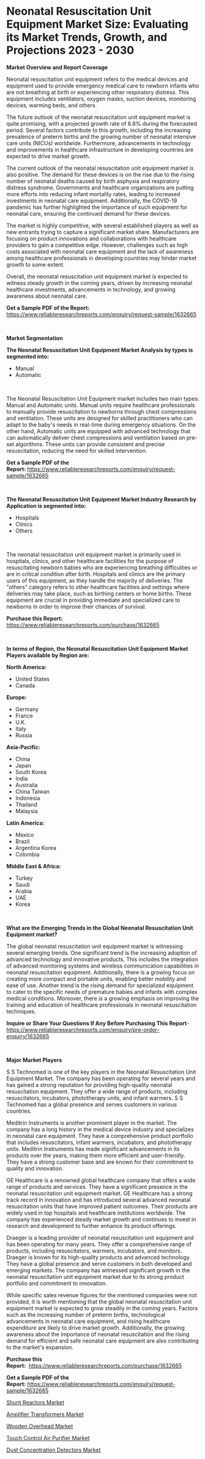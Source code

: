 <p><h1>Neonatal Resuscitation Unit Equipment Market Size: Evaluating its Market Trends, Growth, and Projections 2023 - 2030</h1></p><p><strong>Market Overview and Report Coverage</strong></p>
<p><p>Neonatal resuscitation unit equipment refers to the medical devices and equipment used to provide emergency medical care to newborn infants who are not breathing at birth or experiencing other respiratory distress. This equipment includes ventilators, oxygen masks, suction devices, monitoring devices, warming beds, and others.</p><p>The future outlook of the neonatal resuscitation unit equipment market is quite promising, with a projected growth rate of 6.8% during the forecasted period. Several factors contribute to this growth, including the increasing prevalence of preterm births and the growing number of neonatal intensive care units (NICUs) worldwide. Furthermore, advancements in technology and improvements in healthcare infrastructure in developing countries are expected to drive market growth.</p><p>The current outlook of the neonatal resuscitation unit equipment market is also positive. The demand for these devices is on the rise due to the rising number of neonatal deaths caused by birth asphyxia and respiratory distress syndrome. Governments and healthcare organizations are putting more efforts into reducing infant mortality rates, leading to increased investments in neonatal care equipment. Additionally, the COVID-19 pandemic has further highlighted the importance of such equipment for neonatal care, ensuring the continued demand for these devices.</p><p>The market is highly competitive, with several established players as well as new entrants trying to capture a significant market share. Manufacturers are focusing on product innovations and collaborations with healthcare providers to gain a competitive edge. However, challenges such as high costs associated with neonatal care equipment and the lack of awareness among healthcare professionals in developing countries may hinder market growth to some extent.</p><p>Overall, the neonatal resuscitation unit equipment market is expected to witness steady growth in the coming years, driven by increasing neonatal healthcare investments, advancements in technology, and growing awareness about neonatal care.</p></p>
<p><strong>Get a Sample PDF of the Report:</strong> <a href="https://www.reliableresearchreports.com/enquiry/request-sample/1632665">https://www.reliableresearchreports.com/enquiry/request-sample/1632665</a></p>
<p>&nbsp;</p>
<p><strong>Market Segmentation</strong></p>
<p><strong>The Neonatal Resuscitation Unit Equipment Market Analysis by types is segmented into:</strong></p>
<p><ul><li>Manual</li><li>Automatic</li></ul></p>
<p>&nbsp;</p>
<p><p>The Neonatal Resuscitation Unit Equipment market includes two main types: Manual and Automatic units. Manual units require healthcare professionals to manually provide resuscitation to newborns through chest compressions and ventilation. These units are designed for skilled practitioners who can adapt to the baby's needs in real-time during emergency situations. On the other hand, Automatic units are equipped with advanced technology that can automatically deliver chest compressions and ventilation based on pre-set algorithms. These units can provide consistent and precise resuscitation, reducing the need for skilled intervention.</p></p>
<p><strong>Get a Sample PDF of the Report:</strong>&nbsp;<a href="https://www.reliableresearchreports.com/enquiry/request-sample/1632665">https://www.reliableresearchreports.com/enquiry/request-sample/1632665</a></p>
<p>&nbsp;</p>
<p><strong>The Neonatal Resuscitation Unit Equipment Market Industry Research by Application is segmented into:</strong></p>
<p><ul><li>Hospitals</li><li>Clinics</li><li>Others</li></ul></p>
<p>&nbsp;</p>
<p><p>The neonatal resuscitation unit equipment market is primarily used in hospitals, clinics, and other healthcare facilities for the purpose of resuscitating newborn babies who are experiencing breathing difficulties or are in critical condition after birth. Hospitals and clinics are the primary users of this equipment, as they handle the majority of deliveries. The "others" category refers to other healthcare facilities and settings where deliveries may take place, such as birthing centers or home births. These equipment are crucial in providing immediate and specialized care to newborns in order to improve their chances of survival.</p></p>
<p><strong>Purchase this Report:</strong>&nbsp; <a href="https://www.reliableresearchreports.com/purchase/1632665">https://www.reliableresearchreports.com/purchase/1632665</a></p>
<p>&nbsp;</p>
<p><strong>In terms of Region, the Neonatal Resuscitation Unit Equipment Market Players available by Region are:</strong></p>
<p>
    <p> <strong> North America: </strong>
        <ul>
            <li>United States</li>
            <li>Canada</li>
        </ul>
        </p> 
    <p> <strong> Europe: </strong>
        <ul>
            <li>Germany</li>
            <li>France</li>
            <li>U.K.</li>
            <li>Italy</li>
            <li>Russia</li>
        </ul>
        </p> 
    <p> <strong> Asia-Pacific: </strong>
        <ul>
            <li>China</li>
            <li>Japan</li>
            <li>South Korea</li>
            <li>India</li>
            <li>Australia</li>
            <li>China Taiwan</li>
            <li>Indonesia</li>
            <li>Thailand</li>
            <li>Malaysia</li>
        </ul>
        </p> 
    <p> <strong> Latin America: </strong>
        <ul>
            <li>Mexico</li>
            <li>Brazil</li>
            <li>Argentina Korea</li>
            <li>Colombia</li>
        </ul>
        </p> 
    <p> <strong> Middle East & Africa: </strong>
        <ul>
            <li>Turkey</li>
            <li>Saudi</li>
            <li>Arabia</li>
            <li>UAE</li>
            <li>Korea</li>
        </ul>
    </p>
    </p>
<p>&nbsp;</p>
<p><strong>What are the Emerging Trends in the Global Neonatal Resuscitation Unit Equipment market?</strong></p>
<p><p>The global neonatal resuscitation unit equipment market is witnessing several emerging trends. One significant trend is the increasing adoption of advanced technology and innovative products. This includes the integration of advanced monitoring systems and wireless communication capabilities in neonatal resuscitation equipment. Additionally, there is a growing focus on creating more compact and portable units, enabling better mobility and ease of use. Another trend is the rising demand for specialized equipment to cater to the specific needs of premature babies and infants with complex medical conditions. Moreover, there is a growing emphasis on improving the training and education of healthcare professionals in neonatal resuscitation techniques.</p></p>
<p><strong>Inquire or Share Your Questions If Any Before Purchasing This Report</strong>- <a href="https://www.reliableresearchreports.com/enquiry/pre-order-enquiry/1632665">https://www.reliableresearchreports.com/enquiry/pre-order-enquiry/1632665</a></p>
<p>&nbsp;</p>
<p><strong>Major Market Players</strong></p>
<p><p>S S Technomed is one of the key players in the Neonatal Resuscitation Unit Equipment Market. The company has been operating for several years and has gained a strong reputation for providing high-quality neonatal resuscitation equipment. They offer a wide range of products, including resuscitators, incubators, phototherapy units, and infant warmers. S S Technomed has a global presence and serves customers in various countries.</p><p>Meditrin Instruments is another prominent player in the market. The company has a long history in the medical device industry and specializes in neonatal care equipment. They have a comprehensive product portfolio that includes resuscitators, infant warmers, incubators, and phototherapy units. Meditrin Instruments has made significant advancements in its products over the years, making them more efficient and user-friendly. They have a strong customer base and are known for their commitment to quality and innovation.</p><p>GE Healthcare is a renowned global healthcare company that offers a wide range of products and services. They have a significant presence in the neonatal resuscitation unit equipment market. GE Healthcare has a strong track record in innovation and has introduced several advanced neonatal resuscitation units that have improved patient outcomes. Their products are widely used in top hospitals and healthcare institutions worldwide. The company has experienced steady market growth and continues to invest in research and development to further enhance its product offerings.</p><p>Draeger is a leading provider of neonatal resuscitation unit equipment and has been operating for many years. They offer a comprehensive range of products, including resuscitators, warmers, incubators, and monitors. Draeger is known for its high-quality products and advanced technology. They have a global presence and serve customers in both developed and emerging markets. The company has witnessed significant growth in the neonatal resuscitation unit equipment market due to its strong product portfolio and commitment to innovation.</p><p>While specific sales revenue figures for the mentioned companies were not provided, it is worth mentioning that the global neonatal resuscitation unit equipment market is expected to grow steadily in the coming years. Factors such as the increasing number of preterm births, technological advancements in neonatal care equipment, and rising healthcare expenditure are likely to drive market growth. Additionally, the growing awareness about the importance of neonatal resuscitation and the rising demand for efficient and safe neonatal care equipment are also contributing to the market's expansion.</p></p>
<p><strong>Purchase this Report:</strong>&nbsp;&nbsp;<a href="https://www.reliableresearchreports.com/purchase/1632665">https://www.reliableresearchreports.com/purchase/1632665</a></p>
<p></p>
<p><strong>Get a Sample PDF of the Report:</strong>&nbsp;<a href="https://www.reliableresearchreports.com/enquiry/request-sample/1632665">https://www.reliableresearchreports.com/enquiry/request-sample/1632665</a></p>
<p><p><a href="https://www.linkedin.com/pulse/shunt-reactors-market-research-report-provides-thorough-jde9e/">Shunt Reactors Market</a></p><p><a href="https://www.linkedin.com/pulse/amplifier-transformers-market-insights-players-forecast-z0tue/">Amplifier Transformers Market</a></p><p><a href="https://medium.com/@loretashyti01/wooden-overhead-market-insights-into-market-cagr-market-trends-and-growth-strategies-72c5dc7da062">Wooden Overhead Market</a></p><p><a href="https://github.com/NorbertYates/Market-Research-Report-List-2/blob/main/touch-control-air-purifier-market.md">Touch Control Air Purifier Market</a></p><p><a href="https://github.com/RoccoManning/Market-Research-Report-List-2/blob/main/dust-concentration-detectors-market.md">Dust Concentration Detectors Market</a></p></p>